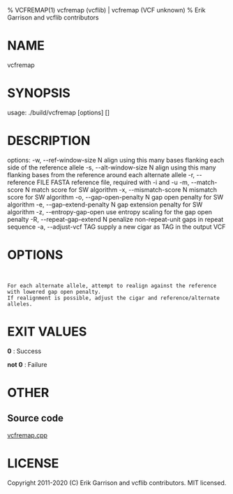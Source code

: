 % VCFREMAP(1) vcfremap (vcflib) | vcfremap (VCF unknown)
% Erik Garrison and vcflib contributors

# NAME

vcfremap

# SYNOPSIS

usage: ./build/vcfremap [options] [<vcf file>]

# DESCRIPTION

options: -w, --ref-window-size N align using this many bases flanking each side of the reference allele -s, --alt-window-size N align using this many flanking bases from the reference around each alternate allele -r, --reference FILE FASTA reference file, required with -i and -u -m, --match-score N match score for SW algorithm -x, --mismatch-score N mismatch score for SW algorithm -o, --gap-open-penalty N gap open penalty for SW algorithm -e, --gap-extend-penalty N gap extension penalty for SW algorithm -z, --entropy-gap-open use entropy scaling for the gap open penalty -R, --repeat-gap-extend N penalize non-repeat-unit gaps in repeat sequence -a, --adjust-vcf TAG supply a new cigar as TAG in the output VCF



# OPTIONS

```


For each alternate allele, attempt to realign against the reference with lowered gap open penalty.
If realignment is possible, adjust the cigar and reference/alternate alleles.

```





# EXIT VALUES

**0**
: Success

**not 0**
: Failure

# OTHER

## Source code

[vcfremap.cpp](https://github.com/vcflib/vcflib/blob/master/src/vcfremap.cpp)

# LICENSE

Copyright 2011-2020 (C) Erik Garrison and vcflib contributors. MIT licensed.

<!--
  Created with ./scripts/bin2md.rb scripts/bin2md-template.erb
-->

